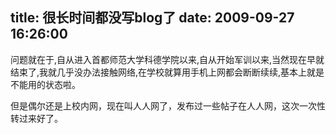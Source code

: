 title: 很长时间都没写blog了
date: 2009-09-27 16:26:00
---

问题就在于,自从进入首都师范大学科德学院以来,自从开始军训以来,当然现在早就结束了,我就几乎没办法接触网络,在学校就算用手机上网都会断断续续,基本上就是不能用的状态啦。

但是偶尔还是上校内网，现在叫人人网了，发布过一些帖子在人人网，这次一次性转过来好了。
